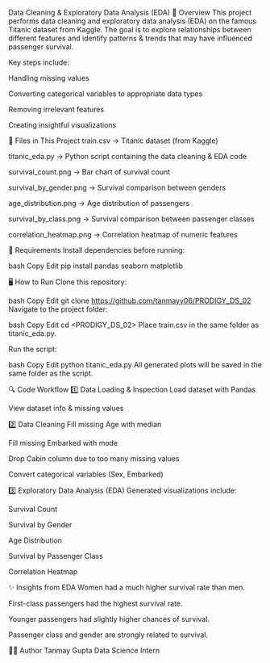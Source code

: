 Data Cleaning & Exploratory Data Analysis (EDA)
📌 Overview
This project performs data cleaning and exploratory data analysis (EDA) on the famous Titanic dataset from Kaggle.
The goal is to explore relationships between different features and identify patterns & trends that may have influenced passenger survival.

Key steps include:

Handling missing values

Converting categorical variables to appropriate data types

Removing irrelevant features

Creating insightful visualizations

📂 Files in This Project
train.csv → Titanic dataset (from Kaggle)

titanic_eda.py → Python script containing the data cleaning & EDA code

survival_count.png → Bar chart of survival count

survival_by_gender.png → Survival comparison between genders

age_distribution.png → Age distribution of passengers

survival_by_class.png → Survival comparison between passenger classes

correlation_heatmap.png → Correlation heatmap of numeric features

📜 Requirements
Install dependencies before running:

bash
Copy
Edit
pip install pandas seaborn matplotlib

🖥️ How to Run
Clone this repository:

bash
Copy
Edit
git clone https://github.com/tanmayy06/PRODIGY_DS_02
Navigate to the project folder:

bash
Copy
Edit
cd <PRODIGY_DS_02>
Place train.csv in the same folder as titanic_eda.py.

Run the script:

bash
Copy
Edit
python titanic_eda.py
All generated plots will be saved in the same folder as the script.

🔍 Code Workflow
1️⃣ Data Loading & Inspection
Load dataset with Pandas

View dataset info & missing values

2️⃣ Data Cleaning
Fill missing Age with median

Fill missing Embarked with mode

Drop Cabin column due to too many missing values

Convert categorical variables (Sex, Embarked)

3️⃣ Exploratory Data Analysis (EDA)
Generated visualizations include:

Survival Count


Survival by Gender


Age Distribution


Survival by Passenger Class


Correlation Heatmap


✨ Insights from EDA
Women had a much higher survival rate than men.

First-class passengers had the highest survival rate.

Younger passengers had slightly higher chances of survival.

Passenger class and gender are strongly related to survival.

👨‍💻 Author
Tanmay Gupta
Data Science Intern

